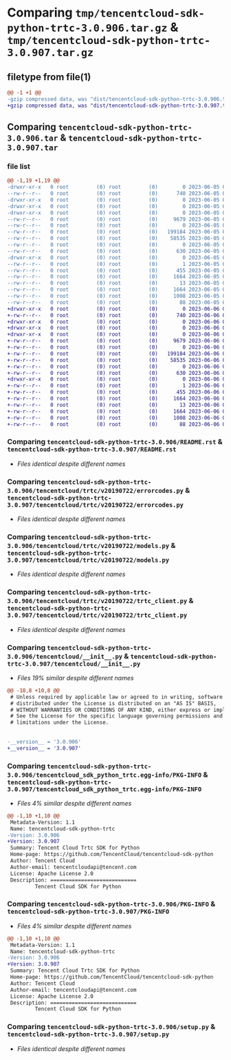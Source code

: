 # Comparing `tmp/tencentcloud-sdk-python-trtc-3.0.906.tar.gz` & `tmp/tencentcloud-sdk-python-trtc-3.0.907.tar.gz`

## filetype from file(1)

```diff
@@ -1 +1 @@
-gzip compressed data, was "dist/tencentcloud-sdk-python-trtc-3.0.906.tar", last modified: Mon Jun  5 00:45:34 2023, max compression
+gzip compressed data, was "dist/tencentcloud-sdk-python-trtc-3.0.907.tar", last modified: Tue Jun  6 02:38:18 2023, max compression
```

## Comparing `tencentcloud-sdk-python-trtc-3.0.906.tar` & `tencentcloud-sdk-python-trtc-3.0.907.tar`

### file list

```diff
@@ -1,19 +1,19 @@
-drwxr-xr-x   0 root         (0) root         (0)        0 2023-06-05 00:45:34.000000 tencentcloud-sdk-python-trtc-3.0.906/
--rw-r--r--   0 root         (0) root         (0)      740 2023-06-05 00:45:34.000000 tencentcloud-sdk-python-trtc-3.0.906/README.rst
-drwxr-xr-x   0 root         (0) root         (0)        0 2023-06-05 00:45:34.000000 tencentcloud-sdk-python-trtc-3.0.906/tencentcloud/
-drwxr-xr-x   0 root         (0) root         (0)        0 2023-06-05 00:45:34.000000 tencentcloud-sdk-python-trtc-3.0.906/tencentcloud/trtc/
-drwxr-xr-x   0 root         (0) root         (0)        0 2023-06-05 00:45:34.000000 tencentcloud-sdk-python-trtc-3.0.906/tencentcloud/trtc/v20190722/
--rw-r--r--   0 root         (0) root         (0)     9679 2023-06-05 00:45:34.000000 tencentcloud-sdk-python-trtc-3.0.906/tencentcloud/trtc/v20190722/errorcodes.py
--rw-r--r--   0 root         (0) root         (0)        0 2023-06-05 00:45:34.000000 tencentcloud-sdk-python-trtc-3.0.906/tencentcloud/trtc/v20190722/__init__.py
--rw-r--r--   0 root         (0) root         (0)   199184 2023-06-05 00:45:34.000000 tencentcloud-sdk-python-trtc-3.0.906/tencentcloud/trtc/v20190722/models.py
--rw-r--r--   0 root         (0) root         (0)    58535 2023-06-05 00:45:34.000000 tencentcloud-sdk-python-trtc-3.0.906/tencentcloud/trtc/v20190722/trtc_client.py
--rw-r--r--   0 root         (0) root         (0)        0 2023-06-05 00:45:34.000000 tencentcloud-sdk-python-trtc-3.0.906/tencentcloud/trtc/__init__.py
--rw-r--r--   0 root         (0) root         (0)      630 2023-06-05 00:45:34.000000 tencentcloud-sdk-python-trtc-3.0.906/tencentcloud/__init__.py
-drwxr-xr-x   0 root         (0) root         (0)        0 2023-06-05 00:45:34.000000 tencentcloud-sdk-python-trtc-3.0.906/tencentcloud_sdk_python_trtc.egg-info/
--rw-r--r--   0 root         (0) root         (0)        1 2023-06-05 00:45:34.000000 tencentcloud-sdk-python-trtc-3.0.906/tencentcloud_sdk_python_trtc.egg-info/dependency_links.txt
--rw-r--r--   0 root         (0) root         (0)      455 2023-06-05 00:45:34.000000 tencentcloud-sdk-python-trtc-3.0.906/tencentcloud_sdk_python_trtc.egg-info/SOURCES.txt
--rw-r--r--   0 root         (0) root         (0)     1664 2023-06-05 00:45:34.000000 tencentcloud-sdk-python-trtc-3.0.906/tencentcloud_sdk_python_trtc.egg-info/PKG-INFO
--rw-r--r--   0 root         (0) root         (0)       13 2023-06-05 00:45:34.000000 tencentcloud-sdk-python-trtc-3.0.906/tencentcloud_sdk_python_trtc.egg-info/top_level.txt
--rw-r--r--   0 root         (0) root         (0)     1664 2023-06-05 00:45:34.000000 tencentcloud-sdk-python-trtc-3.0.906/PKG-INFO
--rw-r--r--   0 root         (0) root         (0)     1008 2023-06-05 00:45:34.000000 tencentcloud-sdk-python-trtc-3.0.906/setup.py
--rw-r--r--   0 root         (0) root         (0)       88 2023-06-05 00:45:34.000000 tencentcloud-sdk-python-trtc-3.0.906/setup.cfg
+drwxr-xr-x   0 root         (0) root         (0)        0 2023-06-06 02:38:18.000000 tencentcloud-sdk-python-trtc-3.0.907/
+-rw-r--r--   0 root         (0) root         (0)      740 2023-06-06 02:38:18.000000 tencentcloud-sdk-python-trtc-3.0.907/README.rst
+drwxr-xr-x   0 root         (0) root         (0)        0 2023-06-06 02:38:18.000000 tencentcloud-sdk-python-trtc-3.0.907/tencentcloud/
+drwxr-xr-x   0 root         (0) root         (0)        0 2023-06-06 02:38:18.000000 tencentcloud-sdk-python-trtc-3.0.907/tencentcloud/trtc/
+drwxr-xr-x   0 root         (0) root         (0)        0 2023-06-06 02:38:18.000000 tencentcloud-sdk-python-trtc-3.0.907/tencentcloud/trtc/v20190722/
+-rw-r--r--   0 root         (0) root         (0)     9679 2023-06-06 02:38:18.000000 tencentcloud-sdk-python-trtc-3.0.907/tencentcloud/trtc/v20190722/errorcodes.py
+-rw-r--r--   0 root         (0) root         (0)        0 2023-06-06 02:38:18.000000 tencentcloud-sdk-python-trtc-3.0.907/tencentcloud/trtc/v20190722/__init__.py
+-rw-r--r--   0 root         (0) root         (0)   199184 2023-06-06 02:38:18.000000 tencentcloud-sdk-python-trtc-3.0.907/tencentcloud/trtc/v20190722/models.py
+-rw-r--r--   0 root         (0) root         (0)    58535 2023-06-06 02:38:18.000000 tencentcloud-sdk-python-trtc-3.0.907/tencentcloud/trtc/v20190722/trtc_client.py
+-rw-r--r--   0 root         (0) root         (0)        0 2023-06-06 02:38:18.000000 tencentcloud-sdk-python-trtc-3.0.907/tencentcloud/trtc/__init__.py
+-rw-r--r--   0 root         (0) root         (0)      630 2023-06-06 02:38:18.000000 tencentcloud-sdk-python-trtc-3.0.907/tencentcloud/__init__.py
+drwxr-xr-x   0 root         (0) root         (0)        0 2023-06-06 02:38:18.000000 tencentcloud-sdk-python-trtc-3.0.907/tencentcloud_sdk_python_trtc.egg-info/
+-rw-r--r--   0 root         (0) root         (0)        1 2023-06-06 02:38:18.000000 tencentcloud-sdk-python-trtc-3.0.907/tencentcloud_sdk_python_trtc.egg-info/dependency_links.txt
+-rw-r--r--   0 root         (0) root         (0)      455 2023-06-06 02:38:18.000000 tencentcloud-sdk-python-trtc-3.0.907/tencentcloud_sdk_python_trtc.egg-info/SOURCES.txt
+-rw-r--r--   0 root         (0) root         (0)     1664 2023-06-06 02:38:18.000000 tencentcloud-sdk-python-trtc-3.0.907/tencentcloud_sdk_python_trtc.egg-info/PKG-INFO
+-rw-r--r--   0 root         (0) root         (0)       13 2023-06-06 02:38:18.000000 tencentcloud-sdk-python-trtc-3.0.907/tencentcloud_sdk_python_trtc.egg-info/top_level.txt
+-rw-r--r--   0 root         (0) root         (0)     1664 2023-06-06 02:38:18.000000 tencentcloud-sdk-python-trtc-3.0.907/PKG-INFO
+-rw-r--r--   0 root         (0) root         (0)     1008 2023-06-06 02:38:18.000000 tencentcloud-sdk-python-trtc-3.0.907/setup.py
+-rw-r--r--   0 root         (0) root         (0)       88 2023-06-06 02:38:18.000000 tencentcloud-sdk-python-trtc-3.0.907/setup.cfg
```

### Comparing `tencentcloud-sdk-python-trtc-3.0.906/README.rst` & `tencentcloud-sdk-python-trtc-3.0.907/README.rst`

 * *Files identical despite different names*

### Comparing `tencentcloud-sdk-python-trtc-3.0.906/tencentcloud/trtc/v20190722/errorcodes.py` & `tencentcloud-sdk-python-trtc-3.0.907/tencentcloud/trtc/v20190722/errorcodes.py`

 * *Files identical despite different names*

### Comparing `tencentcloud-sdk-python-trtc-3.0.906/tencentcloud/trtc/v20190722/models.py` & `tencentcloud-sdk-python-trtc-3.0.907/tencentcloud/trtc/v20190722/models.py`

 * *Files identical despite different names*

### Comparing `tencentcloud-sdk-python-trtc-3.0.906/tencentcloud/trtc/v20190722/trtc_client.py` & `tencentcloud-sdk-python-trtc-3.0.907/tencentcloud/trtc/v20190722/trtc_client.py`

 * *Files identical despite different names*

### Comparing `tencentcloud-sdk-python-trtc-3.0.906/tencentcloud/__init__.py` & `tencentcloud-sdk-python-trtc-3.0.907/tencentcloud/__init__.py`

 * *Files 19% similar despite different names*

```diff
@@ -10,8 +10,8 @@
 # Unless required by applicable law or agreed to in writing, software
 # distributed under the License is distributed on an "AS IS" BASIS,
 # WITHOUT WARRANTIES OR CONDITIONS OF ANY KIND, either express or implied.
 # See the License for the specific language governing permissions and
 # limitations under the License.
 
 
-__version__ = '3.0.906'
+__version__ = '3.0.907'
```

### Comparing `tencentcloud-sdk-python-trtc-3.0.906/tencentcloud_sdk_python_trtc.egg-info/PKG-INFO` & `tencentcloud-sdk-python-trtc-3.0.907/tencentcloud_sdk_python_trtc.egg-info/PKG-INFO`

 * *Files 4% similar despite different names*

```diff
@@ -1,10 +1,10 @@
 Metadata-Version: 1.1
 Name: tencentcloud-sdk-python-trtc
-Version: 3.0.906
+Version: 3.0.907
 Summary: Tencent Cloud Trtc SDK for Python
 Home-page: https://github.com/TencentCloud/tencentcloud-sdk-python
 Author: Tencent Cloud
 Author-email: tencentcloudapi@tencent.com
 License: Apache License 2.0
 Description: ============================
         Tencent Cloud SDK for Python
```

### Comparing `tencentcloud-sdk-python-trtc-3.0.906/PKG-INFO` & `tencentcloud-sdk-python-trtc-3.0.907/PKG-INFO`

 * *Files 4% similar despite different names*

```diff
@@ -1,10 +1,10 @@
 Metadata-Version: 1.1
 Name: tencentcloud-sdk-python-trtc
-Version: 3.0.906
+Version: 3.0.907
 Summary: Tencent Cloud Trtc SDK for Python
 Home-page: https://github.com/TencentCloud/tencentcloud-sdk-python
 Author: Tencent Cloud
 Author-email: tencentcloudapi@tencent.com
 License: Apache License 2.0
 Description: ============================
         Tencent Cloud SDK for Python
```

### Comparing `tencentcloud-sdk-python-trtc-3.0.906/setup.py` & `tencentcloud-sdk-python-trtc-3.0.907/setup.py`

 * *Files identical despite different names*

